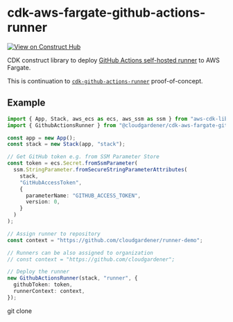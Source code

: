 # cdk-aws-fargate-github-actions-runner

[![View on Construct Hub](https://constructs.dev/badge?package=%40cloudgardener%2Fcdk-aws-fargate-github-actions-runner)](https://constructs.dev/packages/@cloudgardener/cdk-aws-fargate-github-actions-runner)

CDK construct library to deploy [GitHub Actions self-hosted runner](https://docs.github.com/en/actions/hosting-your-own-runners/about-self-hosted-runners) to AWS Fargate.

This is continuation to [`cdk-github-actions-runner`](https://github.com/nikovirtala/cdk-github-actions-runner) proof-of-concept.

## Example

```ts
import { App, Stack, aws_ecs as ecs, aws_ssm as ssm } from "aws-cdk-lib";
import { GithubActionsRunner } from "@cloudgardener/cdk-aws-fargate-github-actions-runner";

const app = new App();
const stack = new Stack(app, "stack");

// Get GitHub token e.g. from SSM Parameter Store
const token = ecs.Secret.fromSsmParameter(
  ssm.StringParameter.fromSecureStringParameterAttributes(
    stack,
    "GitHubAccessToken",
    {
      parameterName: "GITHUB_ACCESS_TOKEN",
      version: 0,
    }
  )
);

// Assign runner to repository
const context = "https://github.com/cloudgardener/runner-demo";

// Runners can be also assigned to organization
// const context = "https://github.com/cloudgardener";

// Deploy the runner
new GithubActionsRunner(stack, "runner", {
  githubToken: token,
  runnerContext: context,
});
```

git clone